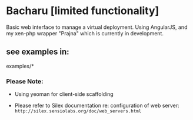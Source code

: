# Bacharu [limited functionality]

Basic web interface to manage a virtual deployment.  Using AngularJS, and my xen-php wrapper "Prajna" which is currently in development.

## see examples in:

examples/*

### Please Note:

* Using yeoman for client-side scaffolding

* Please refer to Silex documentation re: configuration of web server: ```http://silex.sensiolabs.org/doc/web_servers.html```
